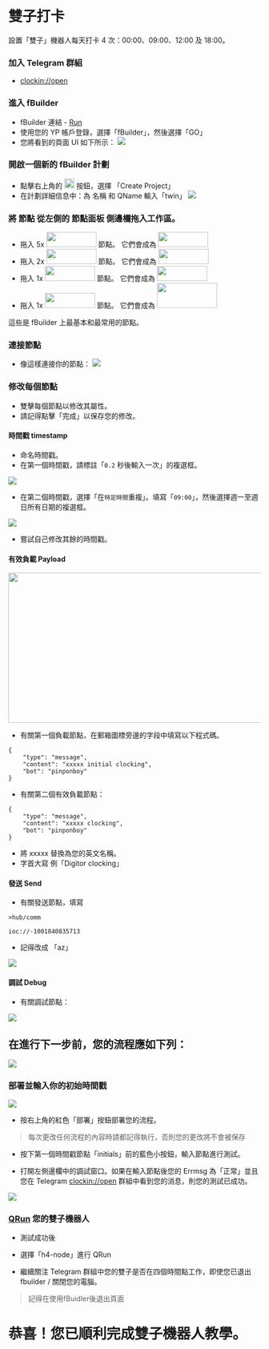 # 雙子打卡
設置「雙子」機器人每天打卡 4 次：00:00、09:00、12:00 及 18:00。

### 加入 Telegram 群組
* [clockin://open](https://t.me/clockin_open)

### 進入 fBuilder
* fBuilder 連結 - [Run](https://run.ypcloud.com)
* 使用您的 YP 帳戶登錄，選擇「fBuilder」，然後選擇「GO」
* 您將看到的頁面 UI 如下所示： 
[<img src="https://i.imgur.com/i8YrWeI.jpg">](https://run.ypcloud.com)

### 開啟一個新的 fBuilder 計劃
* 點擊右上角的 <img src="https://i.imgur.com/66dK5wO.png" width=20 height=20> 按鈕，選擇 「Create Project」
* 在計劃詳細信息中：為 名稱 和 QName 輸入「twin」
[<img src="https://i.imgur.com/jspv6Fy.png">](https://run.ypcloud.com)

### 將 節點 從左側的 節點面板 側邊欄拖入工作區。
* 拖入 5x [<img src="https://i.imgur.com/dcq5SnC.png" width=100 height=30>](https://run.ypcloud.com) 節點。 它們會成為 [<img src="https://i.imgur.com/UOdTwVI.png" width=100 height=30>](https://run.ypcloud.com)
* 拖入 2x [<img src="https://i.imgur.com/Qzisc1K.png" width=100 height=30>](https://run.ypcloud.com) 節點。 它們會成為 [<img src="https://i.imgur.com/hpUnuGs.png" width=100 height=30>](https://run.ypcloud.com)
* 拖入 1x [<img src="https://i.imgur.com/1664YQI.png" width=100 height=30>](https://run.ypcloud.com) 節點。 它們會成為 [<img src="https://i.imgur.com/BUNoE2p.png" width=100 height=30>](https://run.ypcloud.com)
* 拖入 1x [<img src="https://i.imgur.com/6vCZIev.png" width=100 height=30>](https://run.ypcloud.com) 節點。 它們會成為 [<img src="https://i.imgur.com/ocPKneJ.png" width=120 height=50>](https://run.ypcloud.com)

這些是 fBuilder 上最基本和最常用的節點。

### 連接節點
* 像這樣連接你的節點：
[<img src="https://i.imgur.com/uDfxHLv.png">](https://run.ypcloud.com)
 
### 修改每個節點

* 雙擊每個節點以修改其屬性。
* 請記得點擊「完成」以保存您的修改。

#### 時間戳 timestamp

* 命名時間戳。
* 在第一個時間戳，請標註「`0.2` 秒後輸入一次」的複選框。

[<img src="https://i.imgur.com/XSxu5vX.png">](https://run.ypcloud.com)

* 在第二個時間戳，選擇「在`特定時間`重複」。填寫「`09:00`」，然後選擇週一至週日所有日期的複選框。

[<img src="https://i.imgur.com/kAmxGdU.png">](https://run.ypcloud.com)

* 嘗試自己修改其餘的時間戳。

#### 有效負載 Payload

[<img src="https://i.imgur.com/1M8lEsY.png" width=700 height=300>](https://run.ypcloud.com)

* 有關第一個負載節點，在郵箱圖標旁邊的字段中填寫以下程式碼。

```
{
    "type": "message", 
    "content": "xxxxx initial clocking", 
    "bot": "pinponboy"
}
```

* 有關第二個有效負載節點：

```
{
    "type": "message", 
    "content": "xxxxx clocking", 
    "bot": "pinponboy"
}
```

* 將 xxxxx 替換為您的英文名稱。
* 字首大寫 例「Digitor clocking」

#### 發送 Send

* 有關發送節點，填寫

```
>hub/comm
```
```
ioc://-1001840835713
```

* 記得改成 「az」

[<img src="https://i.imgur.com/MwtSk1g.jpg">](https://run.ypcloud.com)

#### 調試 Debug

* 有關調試節點：

[<img src="https://i.imgur.com/4EayyVC.png">](https://run.ypcloud.com)

## 在進行下一步前，您的流程應如下列：

[<img src="https://i.imgur.com/DS4ZGwy.png">](https://run.ypcloud.com)


### 部署並輸入你的初始時間戳

[<img src="https://i.imgur.com/Q6b3Ljd.png">](https://run.ypcloud.com)

* 按右上角的紅色「部署」按鈕部署您的流程。
> 每次更改任何流程的內容時請都記得執行，否則您的更改將不會被保存

* 按下第一個時間戳節點「initials」前的藍色小按鈕，輸入節點進行測試。

* 打開左側邊欄中的調試窗口。如果在輸入節點後您的 Errmsg 為「正常」並且您在 Telegram [clockin://open](https://t.me/clockin_open) 群組中看到您的消息，則您的測試已成功。

[<img src="https://i.imgur.com/TBBg4ZD.png">](https://run.ypcloud.com)

### [QRun](https://github.com/motebus/ultrabook/blob/main/Ultranet%20Apps/fBuilder/qrun.md) 您的雙子機器人
* 測試成功後

* 選擇「h4-node」進行 QRun

* 繼續關注 Telegram 群組中您的雙子是否在四個時間點工作，即使您已退出fbuilder / 關閉您的電腦。

> 記得在使用fBuidler後退出頁面

# 恭喜！您已順利完成雙子機器人教學。
